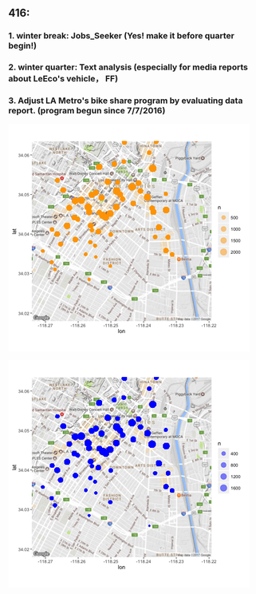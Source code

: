 ## 416:

### 1. winter break: Jobs_Seeker (Yes! make it before quarter begin!)

### 2. winter quarter: Text analysis (especially for media reports about LeEco's vehicle， FF)

### 3. Adjust LA Metro's bike share program by evaluating data report. (program begun since 7/7/2016)
![Q3 2016 Stations Customers Count](https://github.com/jebyliang/Images/blob/master/q3_start.png)

![Q4 2016 Stations Customers Count](https://github.com/jebyliang/Images/blob/master/q4_start.png)
